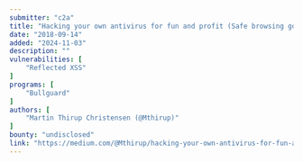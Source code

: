 ```yaml
---
submitter: "c2a"
title: "Hacking your own antivirus for fun and profit (Safe browsing gone wrong)"
date: "2018-09-14"
added: "2024-11-03"
description: ""
vulnerabilities: [
    "Reflected XSS"
]
programs: [
    "Bullguard"
]
authors: [
    "Martin Thirup Christensen (@Mthirup)"
]
bounty: "undisclosed"
link: "https://medium.com/@Mthirup/hacking-your-own-antivirus-for-fun-and-profit-safe-browsing-gone-wrong-365db9d1d3f7"
---
```





